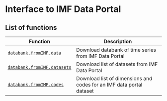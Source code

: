 # Interface to IMF Data Portal

## List of functions

| Function      | Description       |
|---            |---                |
[`databank.fromIMF.data`](data.md)                           | Download databank of time series from IMF Data Portal
[`databank.fromIMF.datasets`](datasets.md)                   | Download list of datasets from IMF Data Portal
[`databank.fromIMF.codes`](codes.md)                         | Download list of dimensions and codes for an IMF data portal dataset

